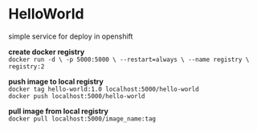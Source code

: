 # HelloWorld
simple  service for deploy in openshift

**create docker registry**<br>
`docker run -d \
  -p 5000:5000 \
  --restart=always \
  --name registry \
  registry:2`

**push image to local registry**<br>
`docker tag hello-world:1.0 localhost:5000/hello-world`<br>
`docker push localhost:5000/hello-world`

**pull image from local registry**<br>
`docker pull localhost:5000/image_name:tag`
